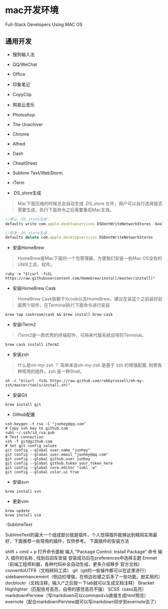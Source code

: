 # mac开发环境

Full-Stack Developers Using MAC OS

## 通用开发

- 搜狗输入法

- QQ/WeChat

- Office

- 印象笔记

- CopyClip

- 网易云音乐

- Photoshop

- The Unachiver

- Chrome

- Alfred

- Dash

- CheatSheet

- Sublime Text/WebStorm

- iTerm

- .DS_store生成

> Mac下面压缩的时候总会自动生成 .DS_store 文件，用户可以自行选择是否需要生成，执行下面命令之后需要重启Mac生效。

```javascript
//禁止 .DS_store生成：
defaults write com.apple.desktopservices DSDontWriteNetworkStores -bool TRUE

//恢复 .DS_store生成：
defaults delete com.apple.desktopservices DSDontWriteNetworkStores
```

- 安装HomeBrew

> HomeBrew是Mac下面的一个包管理器，方便我们安装一些Mac OS没有的UNIX工具、软件。

```
ruby -e "$(curl -fsSL https://raw.githubusercontent.com/Homebrew/install/master/install)"
```
- 安装HomeBrew Cask

> HomeBrew Cask依赖于Xcode以及HomeBrew，建议在装这个之前装好前面两个软件，在Terminal执行下面命令进行安装

```
brew tap caskroom/cask && brew install brew-cask
```
- 安装iTerm2

> iTerm2是一款优秀的终端软件，可用来代替系统自带的Terminal。

```
brew cask install iTerm2
```
- 安装zsh

> 什么是oh-my-zsh ？ 简单来说oh-my-zsh 是基于 zsh 的增强配置, 附带各种常用的插件。zsh 是一种Shell。

```
sh -c "$(curl -fsSL https://raw.github.com/robbyrussell/oh-my-zsh/master/tools/install.sh)"
```

- 安装Git

```
brew install git
```

- Github配置

```
ssh-keygen -t rsa -C "junhey@qq.com"
# Copy ssh key to github.com
subl ~/.ssh/id_rsa.pub
# Test connection
ssh -T git@github.com
# Set git config values
git config --global user.name "junhey"
git config --global user.email "junhey@qq.com"
git config --global github.user junhey
git config --global github.token your_token_here
git config --global core.editor "subl -w"
git config --global color.ui true
```

- 安装svn

```
brew install svn
```

- 更新vim

```
brew update
brew install vim
```

-SublimeText


SublimeText的最大一个组成部分就是插件，个人觉得插件能够达到精简实用最好，下面推荐一些常用的插件，仅供参考。
下面插件的安装方法


shift + cmd + p 打开命令面板
输入 “Package Control: Install  Package” 命令
输入 插件的名称 , 找到后回车安装
安装成功后在preferences中选择主题
Emmet （前端工程师利器，各种代码补全自动生成，更多介绍移步 官方文档）
converttoUTF8（文档转码工具）
git（git的一些操作都可以在这里进行）
sidebarenhancement（侧边栏增强，在侧边右键之后多了一些功能，挺实用的）
docblockr（文档注释，输入/*之后按一下tab就可以生成文档注释）
Bracket Highlighter（匹配括号高亮，自带的感觉高亮不强）
SCSS（sass高亮）
markdownPerview（写markdown可以command+b直接生成html预览）
evernote（配合markdownPerview就可以写markdown同步到evernote去了）




	